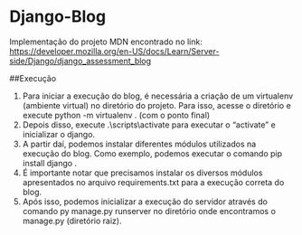 # Django-Blog
Implementação do projeto MDN encontrado no link: https://developer.mozilla.org/en-US/docs/Learn/Server-side/Django/django_assessment_blog

##Execução
1. Para iniciar a execução do blog, é necessária a criação de um virtualenv (ambiente virtual) no diretório do projeto. Para isso, acesse o diretório e execute  python -m virtualenv . (com o ponto final)
2. Depois disso, execute .\scripts\activate para executar o “activate” e inicializar o django.
3. A partir daí, podemos instalar diferentes módulos utilizados na execução do blog. Como exemplo, podemos executar o comando  pip install django .
4. É importante notar que precisamos instalar os diversos módulos apresentados no arquivo requirements.txt para a execução correta do blog.
5. Após isso, podemos inicializar a execução do servidor através do comando  py manage.py runserver no diretório onde encontramos o manage.py (diretório raiz).
